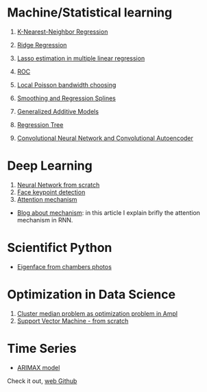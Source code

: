 # Machine/Statistical learning

1. [K-Nearest-Neighbor Regression](https://github.com/JanLeyva/Machine_Learning/tree/main/KNN)

1. [Ridge Regression](https://github.com/JanLeyva/Machine_Learning/tree/main/Ridge-Regression)

1. [Lasso estimation in multiple linear regression](https://github.com/JanLeyva/Machine_Learning/tree/main/Lasso)

1. [ROC](https://github.com/JanLeyva/Machine_Learning/tree/main/ROC_Curve)

1. [Local Poisson bandwidth choosing](https://github.com/JanLeyva/Machine_Learning/tree/main/Local_Poisson_bandwidth)

1. [Smoothing and Regression Splines](https://github.com/JanLeyva/Machine_Learning#:~:text=Smoothing-and-regression-splines)

1. [Generalized Additive Models](https://github.com/JanLeyva/Machine_Learning/tree/main/GAM)

1. [Regression Tree](https://github.com/JanLeyva/Machine_Learning/tree/main/Tree_models)

1. [Convolutional Neural Network and Convolutional Autoencoder](https://github.com/JanLeyva/CNN)

# Deep Learning
1. [Neural Network from scratch](https://github.com/JanLeyva/DeepLearning/blob/main/1st_Assignment_nn_scratch/1st_Assignment_Jan_Leyva.ipynb)
2. [Face keypoint detection](https://github.com/JanLeyva/DeepLearning/blob/main/FacialPointDetection.ipynb)
3. [Attention mechanism](https://github.com/JanLeyva/DeepLearning/blob/main/Assignment3_2021.ipynb)
  * [Blog about mechanism](https://hackmd.io/@JanLeyva/r167c459Y): in this article I explain brifly the attention mechanism in RNN.

# Scientifict Python

- [Eigenface from chambers photos](https://github.com/JanLeyva/Machine_Learning/tree/main/EigenDiputados)

# Optimization in Data Science

1. [Cluster median problem as optimization problem in Ampl](https://github.com/JanLeyva/Optimization_DS/tree/main/Project%20Cluster-Median)
1. [Support Vector Machine - from scratch](https://github.com/JanLeyva/Optimization_DS/tree/main/svm-from-scratch)

# Time Series

- [ARIMAX model](https://github.com/JanLeyva/Time_Series/tree/main/ARIMAX_project)

Check it out, [web Github](https://janleyva.github.io/Portfolio/)
